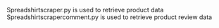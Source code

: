 Spreadshirtscraper.py is used to retrieve product data
Spreadshirtscrapercomment.py is used to retrieve product review data
